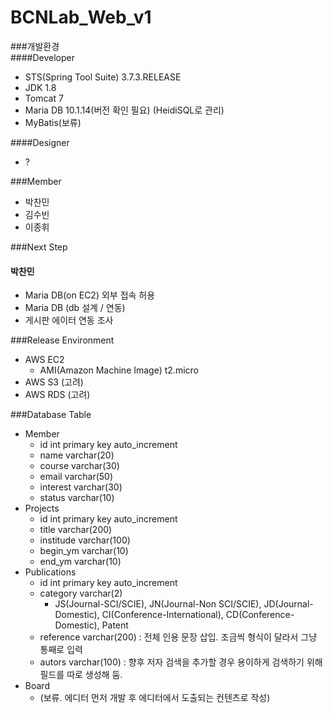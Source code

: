 # BCNLab_Web_v1  

###개발환경  
####Developer
- STS(Spring Tool Suite) 3.7.3.RELEASE
- JDK 1.8
- Tomcat 7
- Maria DB 10.1.14(버전 확인 필요) (HeidiSQL로 관리)
- MyBatis(보류)

####Designer  
- ?

###Member  
- 박찬민
- 김수빈
- 이종휘

###Next Step  
#### 박찬민
- Maria DB(on EC2) 외부 접속 허용
- Maria DB (db 설계 / 연동)
- 게시판 에이터 연동 조사

###Release Environment
- AWS EC2
  - AMI(Amazon Machine Image) t2.micro
- AWS S3 (고려)
- AWS RDS (고려)

###Database Table
- Member
  - id int primary key auto_increment
  - name      varchar(20)
  - course    varchar(30)
  - email     varchar(50)
  - interest  varchar(30)
  - status    varchar(10)
- Projects
  - id int primary key auto_increment
  - title       varchar(200)
  - institude   varchar(100)
  - begin_ym    varchar(10)
  - end_ym      varchar(10)
- Publications
  - id int primary key auto_increment
  - category  varchar(2)
    - JS(Journal-SCI/SCIE), JN(Journal-Non SCI/SCIE), JD(Journal-Domestic), CI(Conference-International), CD(Conference-Domestic), Patent
  - reference varchar(200) : 전체 인용 문장 삽입. 조금씩 형식이 달라서 그냥 통째로 입력
  - autors    varchar(100) : 향후 저자 검색을 추가할 경우 용이하게 검색하기 위해 필드를 따로 생성해 둠.
- Board
  - (보류. 에디터 먼저 개발 후 에디터에서 도출되는 컨텐츠로 작성)
